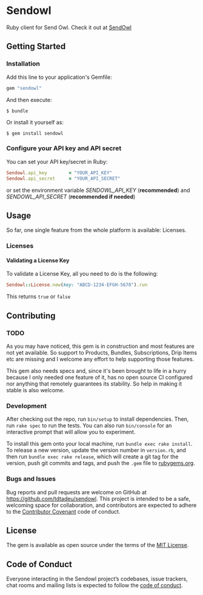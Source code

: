 # Sendowl

Ruby client for Send Owl. Check it out at [SendOwl](https://www.sendowl.com/)

## Getting Started

### Installation

Add this line to your application's Gemfile:

```ruby
gem "sendowl"
```

And then execute:

    $ bundle

Or install it yourself as:

    $ gem install sendowl

### Configure your API key and API secret

You can set your API key/secret in Ruby:

```ruby
Sendowl.api_key        = "YOUR_API_KEY"
Sendowl.api_secret     = "YOUR_API_SECRET"
```

or set the environment variable _SENDOWL\_API\_KEY_ (**recommended**)
and _SENDOWL\_API\_SECRET_ (**recommended if needed**)

## Usage

So far, one single feature from the whole platform is available: Licenses.

### Licenses

#### Validating a License Key

To validate a License Key, all you need to do is the following:

```ruby
Sendowl::License.new(key: "ABCD-1234-EFGH-5678").run
```

This returns `true` or `false`

## Contributing

### TODO

As you may have noticed, this gem is in construction and most features are not yet
available. So support to Products, Bundles, Subscriptions, Drip Items etc are
missing and I welcome any effort to help supporting those features.

This gem also needs specs and, since it's been brought to life in a hurry
because I only needed one feature of it, has no open source CI configured nor
anything that remotely guarantees its stability. So help in making it stable is
also welcome.

### Development

After checking out the repo, run `bin/setup` to install dependencies. Then, run `rake spec` to run the tests. You can also run `bin/console` for an interactive prompt that will allow you to experiment.

To install this gem onto your local machine, run `bundle exec rake install`. To release a new version, update the version number in `version.rb`, and then run `bundle exec rake release`, which will create a git tag for the version, push git commits and tags, and push the `.gem` file to [rubygems.org](https://rubygems.org).

### Bugs and Issues

Bug reports and pull requests are welcome on GitHub at https://github.com/tdtadeu/sendowl. This project is intended to be a safe, welcoming space for collaboration, and contributors are expected to adhere to the [Contributor Covenant](http://contributor-covenant.org) code of conduct.

## License

The gem is available as open source under the terms of the [MIT License](https://opensource.org/licenses/MIT).

## Code of Conduct

Everyone interacting in the Sendowl project’s codebases, issue trackers, chat rooms and mailing lists is expected to follow the [code of conduct](https://github.com/tdtadeu/sendowl/blob/master/CODE_OF_CONDUCT.md).
